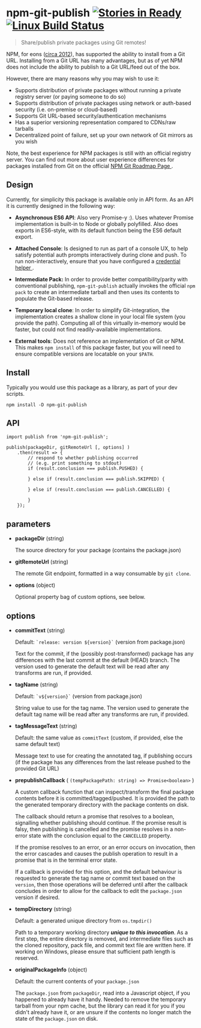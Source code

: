 # npm-git-publish [![Stories in Ready][board-badge]][waffle-board] [![Linux Build Status][travis-badge]][travis-dashboard]

> Share/publish private packages using Git remotes!

NPM, for eons ([circa 2012][npm-doc-update-git-support]), has supported the ability to install from a Git
URL. Installing from a Git URL has many advantages, but as of yet NPM does
not include the ability to publish to a Git URL/feed out of the box.

However, there are many reasons why you may wish to use it:
* Supports distribution of private packages without running a private registry
  server (or paying someone to do so)
* Supports distribution of private packages using network or auth-based security
  (i.e. on-premise or cloud-based)
* Supports Git URL-based security/authentication mechanisms
* Has a superior versioning representation compared to CDNs/raw tarballs
* Decentralized point of failure, set up your own network of Git mirrors as you wish

Note, the best experience for NPM packages is still with an official registry
server. You can find out more about user experience differences for packages
installed from Git on the official [NPM Git Roadmap Page
](https://github.com/npm/npm/wiki/Roadmap-area-of-focus:-git).

## Design
Currently, for simplicity this package is available only in API form. As an API
it is currently designed in the following way:

* **Asynchronous ES6 API**: Also very Promise-y :). Uses whatever Promise
  implementation is built-in to Node or globally polyfilled. Also does exports
  in ES6-style, with its default function being the ES6 default export.

* **Attached Console**: Is designed to run as part of a console UX, to help
  satisfy potential auth prompts interactively during clone and push. To run
  non-interactively, ensure that you have configured a [credential helper
  ](https://www.git-scm.com/docs/gitcredentials).

* **Intermediate Pack:** In order to provide better compatibility/parity with
  conventional publishing, `npm-git-publish` actually invokes the official
  `npm pack` to create an intermediate tarball and then uses its contents to
  populate the Git-based release.

* **Temporary local clone**: In order to simplify Git-integration, the
  implementation creates a shallow clone in your local file system (you provide
  the path). Computing all of this virtually in-memory would be faster, but
  could not find readily-available implementations.

* **External tools**: Does not reference an implementation of Git or NPM. This
  makes `npm install` of this package faster, but you will need to ensure
  compatible versions are locatable on your `$PATH`.

## Install

Typically you would use this package as a library, as part of your dev scripts.

```
npm install -D npm-git-publish
```

## API

```
import publish from 'npm-git-publish';

publish(packageDir, gitRemoteUrl [, options] )
    .then(result => {
        // respond to whether publishing occurred
        // (e.g. print something to stdout)
        if (result.conclusion === publish.PUSHED) {

        } else if (result.conclusion === publish.SKIPPED) {

        } else if (result.conclusion === publish.CANCELLED) {

        }
    });
```

## parameters

* **packageDir** (string)

    The source directory for your package (contains the package.json)

* **gitRemoteUrl** (string)

    The remote Git endpoint, formatted in a way consumable by `git clone`.

* **options** (object)

    Optional property bag of custom options, see below.

## options

* **commitText** (string)

    Default: `` `release: version ${version}` `` (version from package.json)

    Text for the commit, if the (possibly post-transformed) package has any
    differences with the last commit at the default (HEAD) branch. The version
    used to generate the default text will be read after any transforms are
    run, if provided.

* **tagName** (string)

    Default: `` `v${version}` `` (version from package.json)

    String value to use for the tag name. The version used to generate the
    default tag name will be read after any transforms are run, if provided.

* **tagMessageText** (string)

    Default: the same value as `commitText` (custom, if provided, else the
    same default text)

    Message text to use for creating the annotated tag, if publishing occurs
    (if the package has any differences from the last release pushed to the
    provided Git URL)

* **prepublishCallback** ( `(tempPackagePath: string) => Promise<boolean>` )

    A custom callback function that can inspect/transform the final package
    contents before it is committed/tagged/pushed. It is provided the path to
    the generated temporary directory with the package contents on disk.

    The callback should return a promise that resolves to a boolean,
    signalling whether publishing should continue. If the promise result is
    falsy, then publishing is cancelled and the promise resolves in a
    non-error state with the conclusion equal to the `CANCELLED` property.

    If the promise resolves to an error, or an error occurs on invocation,
    then the error cascades and causes the publish operation to result
    in a promise that is in the terminal error state.

    If a callback is provided for this option, and the default behaviour
    is requested to generate the tag name or commit text based on the
    `version`, then those operations will be deferred until after the
    callback concludes in order to allow for the callback to edit the
    `package.json` version if desired.

* **tempDirectory** (string)

    Default: a generated unique directory from `os.tmpdir()`

    Path to a temporary working directory _**unique to this invocation**_.
    As a first step, the entire directory is removed, and intermediate files
    such as the cloned repository, pack file, and commit text file are written
    here. If working on Windows, please ensure that sufficient path length
    is reserved.

* **originalPackageInfo** (object)

    Default: the current contents of your `package.json`

    The `package.json` from `packageDir`, read into a Javascript object, if
    you happened to already have it handy. Needed to remove the temporary
    tarball from your npm cache, but the library can read it for you if
    you didn't already have it, or are unsure if the contents no longer match
    the state of the `package.json` on disk.



[npm-doc-update-git-support]: https://github.com/npm/npm/commit/3abab66be0c75d03ad6bbb089e0d3339d8525f44

[board-badge]: https://badge.waffle.io/theoy/npm-git-publish.png?label=ready&title=Ready
[waffle-board]: https://waffle.io/theoy/npm-git-publish

[travis-badge]: https://travis-ci.org/theoy/npm-git-publish.svg?branch=master
[travis-dashboard]: https://travis-ci.org/theoy/npm-git-publish


